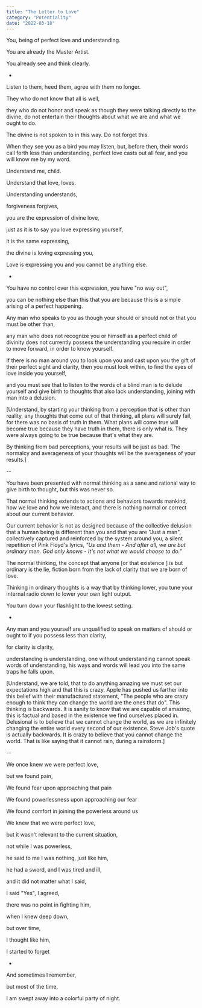 ```yaml
---
title: "The Letter to Love" 
category: "Potentiality" 
date: "2022-03-18"
---
```


You, being of perfect love and understanding.   

You are already the Master Artist. 

You already see and think clearly. 

-

Listen to them, heed them, agree with them no longer. 

They who do not know that all is well, 

they who do not honor and speak as though they were talking directly to the 
divine, 
do not entertain their thoughts about what we are and what we ought to do. 

The divine is not spoken to in this way. Do not forget this. 

When they see you as a bird you may listen, but, 
before then, their words call forth less than understanding, 
perfect love casts out all fear, and you will know me by my word. 

Understand me, child. 

Understand that love, loves. 

Understanding understands, 

forgiveness forgives, 

you are the expression of divine love, 

just as it is to say you love expressing yourself, 

it is the same expressing, 

the divine is loving expressing you,

Love is expressing you and you cannot be anything else. 

-

You have no control over this expression, you have "no way out", 

you can be nothing else than this that you are because this is a simple arising of a perfect happening. 

Any man who speaks to you as though your should or should not or that you must be other than, 

any man who does not recognize you or himself as a perfect child of divinity does not currently possess the understanding you require in order to move forward, in order to know yourself. 

If there is no man around you to look upon you and cast upon you the gift of their perfect sight and clarity, then you must look within, to find the eyes of love inside you yourself, 

and you must see that to listen to the words of a blind man is to delude yourself and give birth to thoughts that also lack understanding, joining with man into a delusion. 

[Understand, by starting your thinking from a perception that is other than reality, any thoughts that come out of that thinking, all plans will surely fail, for there was no basis of truth in them. What plans will come true will become true because they have truth in them, there is only what is. They were always going to be true because that's what they are.

By thinking from bad perceptions, your results will be just as bad. The normalcy and averageness of your thoughts will be the averageness of your results.]

--

You have been presented with normal thinking as a sane and rational way to give birth to thought, 
but this was never so. 

That normal thinking extends to actions and behaviors towards mankind, how we love and how we interact, and there is nothing normal or correct about our current behavior. 

Our current behavior is not as designed because of the collective delusion that a human being is different than you and that you are "Just a man", collectively captured and reinforced by the system around you, a silent repetition of Pink Floyd's lyrics, *"Us and them - And after all, we are but ordinary men. God only knows - It's not what we would choose to do."*

The normal thinking, the concept that anyone [or that existence ] is but ordinary is the lie, fiction born from the lack of clarity that we are born of love. 

Thinking in ordinary thoughts is a way that by thinking lower, you tune your internal radio down to lower your own light output. 

You turn down your flashlight to the lowest setting. 

-

Any man and you yourself are unqualified to speak on matters of should or ought to if you possess less than clarity, 

for clarity is clarity, 

understanding is understanding, 
one without understanding cannot speak words of understanding, 
his ways and words will lead you into the same traps he falls upon. 

[Understand, we are told, that to do anything amazing we must set our expectations high and that this is crazy. Apple has pushed us farther into this belief with their manufactured statement, "The people who are crazy enough to think they can change the world are the ones that do". 
This thinking is backwards. It is sanity to know that we are capable of amazing, this is factual and based in the existence we find ourselves placed in. Delusional is to believe that we cannot change the world, as we are infinitely changing the entire world every second of our existence. 
Steve Job's quote is actually backwards. It is crazy to believe that you cannot change the world. That is like saying that it cannot rain, during a rainstorm.]

--

We once knew we were perfect love, 

but we found pain, 

We found fear upon approaching that pain 

We found powerlessness upon approaching our fear 

We found comfort in joining the powerless around us 

We knew that we were perfect love, 

but it wasn't relevant to the current situation, 

not while I was powerless, 

he said to me I was nothing, just like him, 

he had a sword, and I was tired and ill, 

and it did not matter what I said, 

I said "Yes", I agreed, 

there was no point in fighting him, 

when I knew deep down, 

but over time, 

I thought like him, 

I started to forget 

-

And sometimes I remember, 

but most of the time, 

I am swept away into a colorful party of night. 